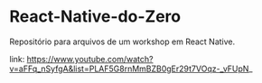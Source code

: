 # React-Native-do-Zero
Repositório para arquivos de um workshop em React Native. 

link: https://www.youtube.com/watch?v=aFFq_nSyfgA&list=PLAF5G8rnMmBZB0gEr29t7VOqz-_vFUpN_
